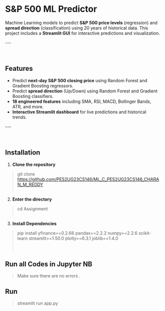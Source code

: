 # S&P 500 ML Predictor

Machine Learning models to predict **S&P 500 price levels** (regression) and **spread direction** (classification) using 20 years of historical data. This project includes a **Streamlit GUI** for interactive predictions and visualization.

---<br><br><br>

## Features

- Predict **next-day S&P 500 closing price** using Random Forest and Gradient Boosting regressors.
- Predict **spread direction** (Up/Down) using Random Forest and Gradient Boosting classifiers.
- **18 engineered features** including SMA, RSI, MACD, Bollinger Bands, ATR, and more.
- **Interactive Streamlit dashboard** for live predictions and historical trends.

---<br><br><br>

## Installation

1. **Clone the repository**<br>
> git clone https://github.com/PES2UG23CS146/ML_C_PES2UG23CS146_CHARAN_M_REDDY<br><br>
2. **Enter the directory**<br>
> cd Assignment<br><br>
3. **Install Dependencies**<br>
> pip install yfinance==0.2.66 pandas==2.2.2 numpy==2.2.6 scikit-learn streamlit==1.50.0 plotly==6.3.1 joblib==1.4.0<br><br><br>

## Run all Codes in Jupyter NB

> Make sure there are no errors .

## Run

> streamlit run app.py


